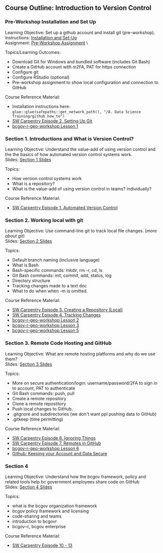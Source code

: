 ## Course Outline: Introduction to Version Control 

### Pre-Workshop Installation and Set Up

Learning Objective: Set up a github account and install git (pre-workshop). \
Instructions: [Installation and Set-Up](https://htmlpreview.github.io/?https://github.com/bcgov/ds-intro-to-git/blob/learning-objectives/pre-workshop/00-software-install.html) \
Assignment: [Pre-Workshop Assignment](https://htmlpreview.github.io/?https://github.com/bcgov/ds-intro-to-git/blob/learning-objectives/pre-workshop/01-assignment.html) \

Topics/Learning Outcomes:

- Download Git for Windows and bundled software (includes Git Bash)
- Create a GitHub account with m2FA, PAT for https connection
- Configure git
- Configure RStudio (optional)
- Pre-workshop assignment to show local configuration and connection to GitHub

Course Reference Material:

- Installation instructions here: `glue::glue(safepaths::get_network_path(), "/8. Data Science Training/github_how_to")`
- [SW Carpentry Episode 2. Setting Up Git](https://swcarpentry.github.io/git-novice/)
- [bcgov-r-geo-workshop Lesson 1](https://github.com/bcgov/bcgov-r-geo-workshop/blob/master/20191105_Day_1_PM_Intro/lessons/01-setup.md)

### Section 1. Introductions and What is Version Control?

Learning Objective: Understand the value-add of using version control and the the basics of how automated version control systems work. \
Slides: [Section 1 Slides](https://htmlpreview.github.io/?https://github.com/bcgov/ds-intro-to-git/blob/learning-objectives/slides/01-what-is-vc/01-what-is-vc.html)

Topics:

- How version control systems work
- What is a repository?
- What is the value-add of using version control in teams? individually?

Course Reference Material:

- [SW Carpentry Episode 1. Automated Version Control](https://swcarpentry.github.io/git-novice/01-basics.html)

### Section 2. Working local with git

Learning Objective: Use command-line git to track local file changes. (*more about git*) \
Slides: [Section 2 Slides](https://htmlpreview.github.io/?https://github.com/bcgov/ds-intro-to-git/blob/learning-objectives/slides/02-working-local/02-working-local.html)

Topics:

- Default branch naming (inclusive language)
- What is Bash
- Bash-specific commands: mkdir, rm -r, cd, ls
- Git Bash commands: init, commit, add, status, log
- Directory structure
- Tracking changes made to a text doc
- What to do when when -m is omitted.

Course Reference Material:

- [SW Carpentry Episode 3. Creating a Repository (Local)](https://swcarpentry.github.io/git-novice/03-create.html)
- [SW Carpentry Episode 4. Tracking Changes](https://swcarpentry.github.io/git-novice/04-changes.html)
- [bcgov-r-geo-workshop Lesson 2](https://github.com/bcgov/bcgov-r-geo-workshop/blob/master/20191105_Day_1_PM_Intro/lessons/02-create.md)
- [bcgov-r-geo-workshop Lesson 3](https://github.com/bcgov/bcgov-r-geo-workshop/blob/master/20191105_Day_1_PM_Intro/lessons/03-changes.md)
- [bcgov-r-geo-workshop Lesson 5](https://github.com/bcgov/bcgov-r-geo-workshop/blob/master/20191105_Day_1_PM_Intro/lessons/05-ignore.md)

### Section 3. Remote Code Hosting and GitHub

Learning Objective: What are remote hosting platforms and why do we use them? \
Slides: [Section 3 Slides](https://htmlpreview.github.io/?https://github.com/bcgov/ds-intro-to-git/blob/learning-objectives/slides/03-remote-hosting/03-remote-hosting.html)

Topics:

- More on secure authentication/login: username/password/2FA to sign in to account, PAT to authenticate
- Git Bash commands: push, pull
- Create a remote repository
- Clone a remote repostitory
- Push local changes to GitHub.
- .gitgnore and subdirectories (we don't want ppl pushing data to GitHub)
- .gitkeep (time permitting) 

Course Reference Material:

- [SW Carpentry Episode 6. Ignoring Things](https://swcarpentry.github.io/git-novice/06-ignore.html)
- [SW Carpentry Episode 7. Remotes in GitHub](https://swcarpentry.github.io/git-novice/07-github.html)
- [bcgov-r-geo-workshop Lesson 6](https://github.com/bcgov/bcgov-r-geo-workshop/blob/master/20191105_Day_1_PM_Intro/lessons/06-github.md)
- [Github: Keeping your Account and Data Secure](https://docs.github.com/en/authentication/keeping-your-account-and-data-secure/about-authentication-to-github)

### Section 4

Learning Objective: Understand how the bcgov framework, policy and related tools help bc government employees share code on GitHub \
Slides: [Section 4 Slides](https://htmlpreview.github.io/?https://github.com/bcgov/ds-intro-to-git/blob/learning-objectives/slides/04-bcgov-org/04-bcgov-org.html)

Topics:

- what is the bcgov organization framework
- bcgov policy framework and licensing
- code-sharing and teams
- introduction to bcgovr
- bcgov-c, bcgov enterprise

Course Reference Material:

- [SW Carpentry Episode 10 - 13](https://swcarpentry.github.io/git-novice/10-open.html)

